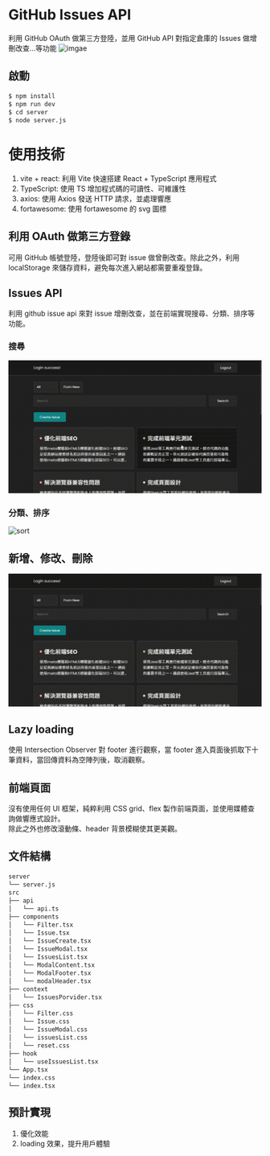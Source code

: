 # GitHub Issues API
利用 GitHub OAuth 做第三方登陸，並用 GitHub API 對指定倉庫的 Issues 做增刪改查...等功能
![imgae](src/assets/heroImg.gif)

## 啟動
```shell
$ npm install
$ npm run dev
$ cd server
$ node server.js
```

# 使用技術
1. vite + react: 利用 Vite 快速搭建 React + TypeScript 應用程式
2. TypeScript: 使用 TS 增加程式碼的可讀性、可維護性
3. axios: 使用 Axios 發送 HTTP 請求，並處理響應
4. fortawesome: 使用 fortawesome 的 svg 圖標

## 利用 OAuth 做第三方登錄
可用 GitHub 帳號登陸，登陸後即可對 issue 做曾刪改查。除此之外，利用 localStorage 來儲存資料，避免每次進入網站都需要重複登錄。

## Issues API
利用 github issue api 來對 issue 增刪改查，並在前端實現搜尋、分類、排序等功能。

### 搜尋
![search](src/assets/search.gif)

### 分類、排序
![sort](src/assets/sort.gif)

## 新增、修改、刪除
![add](src/assets/add.gif)

## Lazy loading
使用 Intersection Observer 對 footer 進行觀察，當 footer 進入頁面後抓取下十筆資料，當回傳資料為空陣列後，取消觀察。 

## 前端頁面
沒有使用任何 UI 框架，純粹利用 CSS grid、flex 製作前端頁面，並使用媒體查詢做響應式設計。  
除此之外也修改滾動條、header 背景模糊使其更美觀。  

## 文件結構
```
server
└── server.js
src
├── api
│   └── api.ts
├── components
│   └── Filter.tsx
│   └── Issue.tsx
│   └── IssueCreate.tsx
│   └── IssueModal.tsx
│   └── IssuesList.tsx
│   └── ModalContent.tsx
│   └── ModalFooter.tsx
│   └── modalHeader.tsx
├── context
│   └── IssuesPorvider.tsx
├── css
│   └── Filter.css
│   └── Issue.css
│   └── IssueModal.css
│   └── issuesList.css
│   └── reset.css
├── hook
│   └── useIssuesList.tsx
└── App.tsx
└── index.css
└── index.tsx

```

## 預計實現
1. 優化效能
2. loading 效果，提升用戶體驗